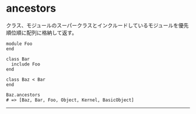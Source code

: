 # ancestors
クラス、モジュールのスーパークラスとインクルードしているモジュールを優先順位順に配列に格納して返す。
~~~
module Foo
end

class Bar
  include Foo
end

class Baz < Bar
end

Baz.ancestors
# => [Baz, Bar, Foo, Object, Kernel, BasicObject]
~~~
***
